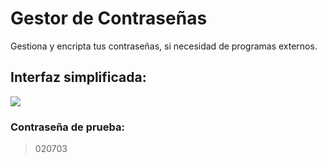 # Gestor de Contraseñas
Gestiona y encripta tus contraseñas, si necesidad de programas externos.

## Interfaz simplificada:
<img src="https://i.ibb.co/hgwWYJ3/imagen-2023-11-14-124042550.png">

### Contraseña de prueba:
> 020703
